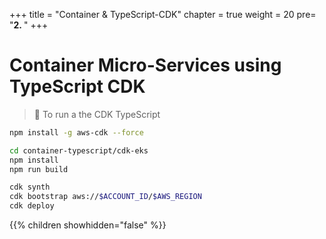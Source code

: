 +++
title = "Container & TypeScript-CDK"
chapter = true
weight = 20
pre= "<b>2. </b>"
+++

# Container Micro-Services using TypeScript CDK

> 🎯 To run a the CDK TypeScript

```bash
npm install -g aws-cdk --force

cd container-typescript/cdk-eks
npm install
npm run build

cdk synth
cdk bootstrap aws://$ACCOUNT_ID/$AWS_REGION
cdk deploy
```


{{% children showhidden="false" %}}